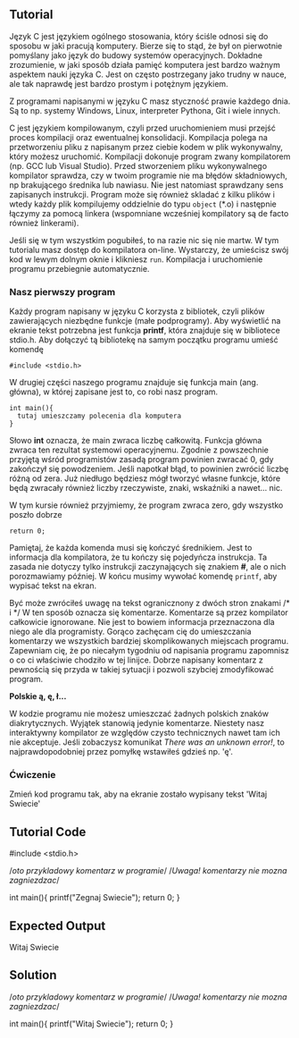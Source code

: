 Tutorial
--------

Język C jest językiem ogólnego stosowania, który ściśle odnosi się do sposobu w jaki pracują komputery. Bierze się to stąd, że był on pierwotnie pomyślany jako język do budowy systemów operacyjnych. Dokładne zrozumienie, w jaki sposób działa pamięć komputera jest bardzo ważnym aspektem nauki języka C. Jest on często postrzegany jako trudny w nauce, ale tak naprawdę jest bardzo prostym i potężnym językiem.

Z programami napisanymi w języku C masz styczność prawie każdego dnia. Są to np. systemy Windows, Linux, interpreter Pythona, Git i wiele innych.

C jest językiem kompilowanym, czyli przed uruchomieniem musi przejść proces kompilacji oraz ewentualnej konsolidacji. Kompilacja polega na przetworzeniu pliku z napisanym przez ciebie kodem w plik wykonywalny, który możesz uruchomić. Kompilacji dokonuje program zwany kompilatorem (np. GCC lub Visual Studio). Przed stworzeniem pliku wykonywalnego kompilator sprawdza, czy w twoim programie nie ma błędów składniowych, np brakującego średnika lub nawiasu. Nie jest natomiast sprawdzany sens zapisanych instrukcji. Program może się również skladać z kilku plików i wtedy każdy plik kompilujemy oddzielnie do typu `object` (*.o) i następnie łączymy za pomocą linkera (wspomniane wcześniej kompilatory są de facto również linkerami). 

Jeśli się w tym wszystkim pogubiłeś, to na razie nic się nie martw. W tym tutorialu masz dostęp do kompilatora on-line. Wystarczy, że umieścisz swój kod w lewym dolnym oknie i klikniesz `run`. Kompilacja i uruchomienie programu przebiegnie automatycznie.

### Nasz pierwszy program

Każdy program napisany w języku C korzysta z bibliotek, czyli plików zawierających niezbędne funkcje (małe podprogramy). Aby wyświetlić na ekranie tekst potrzebna jest funkcja **printf**, która znajduje się w bibliotece stdio.h. Aby dołączyć tą bibliotekę na samym początku programu umieść komendę

    #include <stdio.h>

W drugiej części naszego programu znajduje się funkcja main (ang. główna), w której zapisane jest to, co robi nasz program.

    int main(){
      tutaj umieszczamy polecenia dla komputera
    }

Słowo **int** oznacza, że main zwraca liczbę całkowitą. Funkcja główna zwraca ten rezultat systemowi operacyjnemu. Zgodnie z powszechnie przyjętą wśród programistów zasadą program powinien zwracać 0, gdy zakończył się powodzeniem. Jeśli napotkał błąd, to powinien zwrócić liczbę różną od zera. Już niedługo będziesz mógł tworzyć własne funkcje, które będą zwracały również liczby rzeczywiste, znaki, wskaźniki a nawet... nic.

W tym kursie również przyjmiemy, że program zwraca zero, gdy wszystko poszło dobrze

    return 0;

Pamiętaj, że każda komenda musi się kończyć średnikiem. Jest to informacja dla kompilatora, że tu kończy się pojedyńcza instrukcja.
Ta zasada nie dotyczy tylko instrukcji zaczynających się znakiem **#**, ale o nich porozmawiamy później. W końcu musimy wywołać komendę `printf`, aby wypisać tekst na ekran.

Być może zwróciłeś uwagę na tekst ogranicznony z dwóch stron znakami /* i */ W ten sposób oznacza się komentarze. Komentarze są przez kompilator całkowicie ignorowane. Nie jest to bowiem informacja przeznaczona dla niego ale dla programisty. Gorąco zachęcam cię do umieszczania komentarzy we wszystkich bardziej skomplikowanych miejscach programu. Zapewniam cię, że po niecałym tygodniu od napisania programu zapomnisz o co ci właściwie chodziło w tej linijce. Dobrze napisany komentarz z pewnością się przyda w takiej sytuacji i pozwoli szybciej zmodyfikować program.

**Polskie ą, ę, ł...**

W kodzie programu nie możesz umieszczać żadnych polskich znaków diakrytycznych. Wyjątek stanowią jedynie komentarze. Niestety nasz interaktywny kompilator ze względów czysto technicznych nawet tam ich nie akceptuje. Jeśli zobaczysz komunikat *There was an unknown error!*, to najprawdopodobniej przez pomyłkę wstawiłeś gdzieś np. 'ę'. 

### Ćwiczenie

Zmień kod programu tak, aby na ekranie zostało wypisany tekst 'Witaj Swiecie'

Tutorial Code
-------------

#include <stdio.h>

/*oto przykladowy
komentarz w programie*/
/*Uwaga! komentarzy nie mozna zagniezdzac*/

int main(){
  printf("Zegnaj Swiecie");
  return 0;
}

Expected Output
---------------

Witaj Swiecie

Solution
--------
/*oto przykladowy
komentarz w programie*/
/*Uwaga! komentarzy nie mozna zagniezdzac*/

int main(){
  printf("Witaj Swiecie");
  return 0;
}

